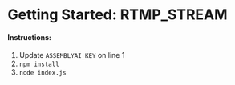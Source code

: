 # Getting Started: RTMP_STREAM

#### Instructions:
1. Update ```ASSEMBLYAI_KEY``` on line 1
2. ```npm install```
3. ```node index.js```
